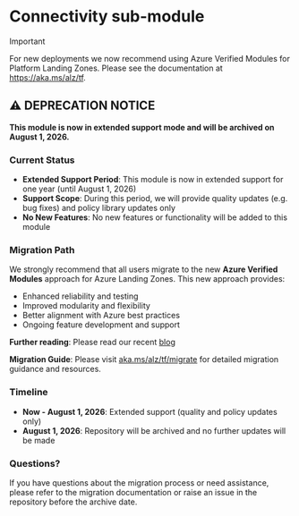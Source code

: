 # Connectivity sub-module

> [!IMPORTANT]
> For new deployments we now recommend using Azure Verified Modules for Platform Landing Zones.
> Please see the documentation at <https://aka.ms/alz/tf>.

## ⚠️ DEPRECATION NOTICE

**This module is now in extended support mode and will be archived on August 1, 2026.**

### Current Status

- **Extended Support Period**: This module is now in extended support for one year (until August 1, 2026)
- **Support Scope**: During this period, we will provide quality updates (e.g. bug fixes) and policy library updates only
- **No New Features**: No new features or functionality will be added to this module

### Migration Path

We strongly recommend that all users migrate to the new **Azure Verified Modules** approach for Azure Landing Zones. This new approach provides:

- Enhanced reliability and testing
- Improved modularity and flexibility
- Better alignment with Azure best practices
- Ongoing feature development and support

**Further reading**: Please read our recent [blog](https://techcommunity.microsoft.com/blog/azuretoolsblog/terraform-azure-verified-modules-for-platform-landing-zone-alz-migration-guidanc/4432035)

**Migration Guide**: Please visit [aka.ms/alz/tf/migrate](https://aka.ms/alz/tf/migrate) for detailed migration guidance and resources.

### Timeline

- **Now - August 1, 2026**: Extended support (quality and policy updates only)
- **August 1, 2026**: Repository will be archived and no further updates will be made

### Questions?

If you have questions about the migration process or need assistance, please refer to the migration documentation or raise an issue in the repository before the archive date.
